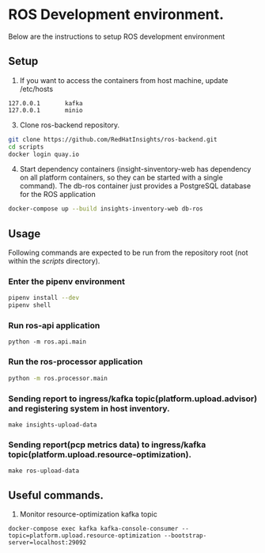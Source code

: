 # ROS Development environment.
Below are the instructions to setup ROS development environment

## Setup

1. If you want to access the containers from host machine, update /etc/hosts

```
127.0.0.1       kafka
127.0.0.1       minio
```

3. Clone ros-backend repository.
```bash
git clone https://github.com/RedHatInsights/ros-backend.git
cd scripts
docker login quay.io
```

4. Start dependency containers (insight-sinventory-web has dependency on all platform containers, so they can be started with a single command).
The db-ros container just provides a PostgreSQL database for the ROS application
```bash
docker-compose up --build insights-inventory-web db-ros
```

## Usage
Following commands are expected to be run from the repository root (not within the *scripts* directory).
### Enter the pipenv environment
```bash
pipenv install --dev 
pipenv shell
```
### Run ros-api application
```
python -m ros.api.main
```

### Run the ros-processor application
```bash
python -m ros.processor.main
```

### Sending report to ingress/kafka topic(platform.upload.advisor) and registering system in host inventory. 
```
make insights-upload-data
```

### Sending report(pcp metrics data) to ingress/kafka topic(platform.upload.resource-optimization). 
```
make ros-upload-data
```

## Useful commands.

1. Monitor resource-optimization kafka topic
```
docker-compose exec kafka kafka-console-consumer --topic=platform.upload.resource-optimization --bootstrap-server=localhost:29092

```